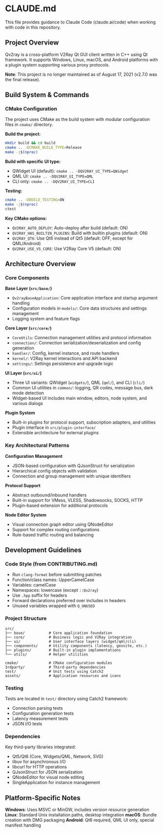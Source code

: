 # CLAUDE.md

This file provides guidance to Claude Code (claude.ai/code) when working with code in this repository.

## Project Overview

Qv2ray is a cross-platform V2Ray Qt GUI client written in C++ using Qt framework. It supports Windows, Linux, macOS, and Android platforms with a plugin system supporting various proxy protocols.

**Note**: This project is no longer maintained as of August 17, 2021 (v2.7.0 was the final release).

## Build System & Commands

### CMake Configuration
The project uses CMake as the build system with modular configuration files in `cmake/` directory.

**Build the project:**
```bash
mkdir build && cd build
cmake .. -DCMAKE_BUILD_TYPE=Release
make -j$(nproc)
```

**Build with specific UI type:**
- QWidget UI (default): `cmake .. -DQV2RAY_UI_TYPE=QWidget`
- QML UI: `cmake .. -DQV2RAY_UI_TYPE=QML`
- CLI only: `cmake .. -DQV2RAY_UI_TYPE=CLI`

**Testing:**
```bash
cmake .. -DBUILD_TESTING=ON
make -j$(nproc)
ctest
```

**Key CMake options:**
- `QV2RAY_AUTO_DEPLOY`: Auto-deploy after build (default: ON)
- `QV2RAY_HAS_BUILTIN_PLUGINS`: Build with builtin plugins (default: ON)
- `QV2RAY_QT6`: Use Qt6 instead of Qt5 (default: OFF, except for QML/Android)
- `QV2RAY_USE_V5_CORE`: Use V2Ray Core V5 (default: ON)

## Architecture Overview

### Core Components

**Base Layer (`src/base/`)**
- `Qv2rayBaseApplication`: Core application interface and startup argument handling
- Configuration models in `models/`: Core data structures and settings management
- Logging system and feature flags

**Core Layer (`src/core/`)**
- `CoreUtils`: Connection management utilities and protocol information
- `connection/`: Connection serialization/deserialization and config generation
- `handler/`: Config, kernel instance, and route handlers
- `kernel/`: V2Ray kernel interactions and API backend
- `settings/`: Settings persistence and upgrade logic

**UI Layer (`src/ui/`)**
- Three UI variants: QWidget (`widgets/`), QML (`qml/`), and CLI (`cli/`)
- Common UI utilities in `common/`: logging, QR codes, message bus, dark mode detection
- Widget-based UI includes main window, editors, node system, and various dialogs

**Plugin System**
- Built-in plugins for protocol support, subscription adapters, and utilities
- Plugin interface in `src/plugin-interface/`
- Extensible architecture for external plugins

### Key Architectural Patterns

**Configuration Management**
- JSON-based configuration with QJsonStruct for serialization
- Hierarchical config objects with validation
- Connection and group management with unique identifiers

**Protocol Support**
- Abstract outbound/inbound handlers
- Built-in support for VMess, VLESS, Shadowsocks, SOCKS, HTTP
- Plugin-based extension for additional protocols

**Node Editor System**
- Visual connection graph editor using QNodeEditor
- Support for complex routing configurations
- Rule-based traffic routing and balancing

## Development Guidelines

### Code Style (from CONTRIBUTING.md)
- Run `clang-format` before submitting patches
- Function/class names: UpperCamelCase
- Variables: camelCase  
- Namespaces: lowercase (except `::Qv2ray`)
- Use `.hpp` suffix for headers
- Forward declarations preferred over includes in headers
- Unused variables wrapped with `Q_UNUSED`

### Project Structure
```
src/
├── base/           # Core application foundation
├── core/           # Business logic and V2Ray integration  
├── ui/             # User interface layers (widget/qml/cli)
├── components/     # Utility components (latency, geosite, etc.)
├── plugins/        # Built-in plugin implementations
└── utils/          # Helper utilities

cmake/              # CMake configuration modules
3rdparty/           # Third-party dependencies
test/               # Unit tests using Catch2
assets/             # Application resources and icons
```

### Testing
Tests are located in `test/` directory using Catch2 framework:
- Connection parsing tests
- Configuration generation tests  
- Latency measurement tests
- JSON I/O tests

### Dependencies
Key third-party libraries integrated:
- Qt5/Qt6 (Core, Widgets/QML, Network, SVG)
- libuv for asynchronous I/O
- libcurl for HTTP operations
- QJsonStruct for JSON serialization
- QNodeEditor for visual node editing
- SingleApplication for instance management

## Platform-Specific Notes

**Windows**: Uses MSVC or MinGW, includes version resource generation
**Linux**: Standard Unix installation paths, desktop integration
**macOS**: Bundle creation with DMG packaging
**Android**: Qt6 required, QML UI only, special manifest handling